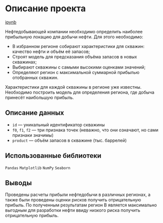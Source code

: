 # Описание проекта

[ipynb](https://github.com/ClubsSuit/data-science-yandex-practicum/blob/main/06/oil.ipynb)

Нефтедобывающей компании необходимо определить наиболее прибыльную локацию для добычи нефти. Для этого необходимо:

* В избранном регионе собирают характеристики для скважин: качество нефти и объём её запасов;
* Строят модель для предсказания объёма запасов в новых скважинах;
* Выбирают скважины с самыми высокими оценками значений;
* Определяют регион с максимальной суммарной прибылью отобранных скважин.

Характеристики для каждой скважины в регионе уже известны. Необходимо построить модель для определения региона, где добыча принесёт наибольшую прибыль.

## Описание данных

* ```id``` — уникальный идентификатор скважины
* ```f0```, ```f1```, ```f2``` — три признака точек (неважно, что они означают, но сами признаки значимы)
* ```product``` — объём запасов в скважине (тыс. баррелей)

## Использованные библиотеки

```Pandas```  ```Matplotlib```  ```NumPy```  ```Seaborn```

## Выводы

Проведены расчеты прибыли нефтедобычи в различных регионах, а также были проведены оценки рисков получить отрицательную прибыль. По полученным результатам регион В является максимально выгодным для разработки нефти ввиду низкого риска получить отрицательную прибыль.
